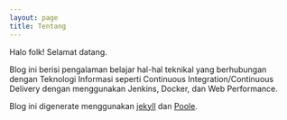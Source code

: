 ```yaml
---
layout: page
title: Tentang
---
```


Halo folk! Selamat datang.

Blog ini berisi pengalaman belajar hal-hal teknikal yang berhubungan dengan Teknologi Informasi seperti Continuous Integration/Continuous Delivery dengan menggunakan Jenkins, Docker, dan Web Performance.


Blog ini digenerate menggunakan [jekyll](http://jekyllrb.com/) dan [Poole](http://getpoole.com/).
